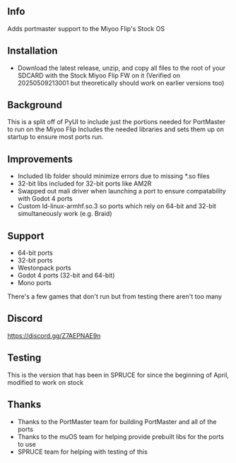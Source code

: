 ## Info
Adds portmaster support to the Miyoo Flip's Stock OS

## Installation
- Download the latest release, unzip, and copy all files to the root of your SDCARD with the Stock Miyoo Flip FW on it
(Verified on 20250509213001 but theoretically should work on earlier versions too)

## Background
This is a split off of PyUI to include just the portions needed for PortMaster to run on the Miyoo Flip
Includes the needed libraries and sets them up on startup to ensure most ports run.

## Improvements
- Included lib folder should minimize errors due to missing *.so files
- 32-bit libs included for 32-bit ports like AM2R
- Swapped out mali driver when launching a port to ensure compatability with Godot 4 ports
- Custom ld-linux-armhf.so.3 so ports which rely on 64-bit and 32-bit simultaneously work (e.g. Braid)

## Support
- 64-bit ports
- 32-bit ports 
- Westonpack ports
- Godot 4 ports (32-bit and 64-bit)
- Mono ports

There's a few games that don't run but from testing there aren't too many

## Discord
https://discord.gg/Z7AEPNAE9n

## Testing
This is the version that has been in SPRUCE for since the beginning of April, modified to work on stock

## Thanks
- Thanks to the PortMaster team for building PortMaster and all of the ports
- Thanks to the muOS team for helping provide prebuilt libs for the ports to use
- SPRUCE team for helping with testing of this

